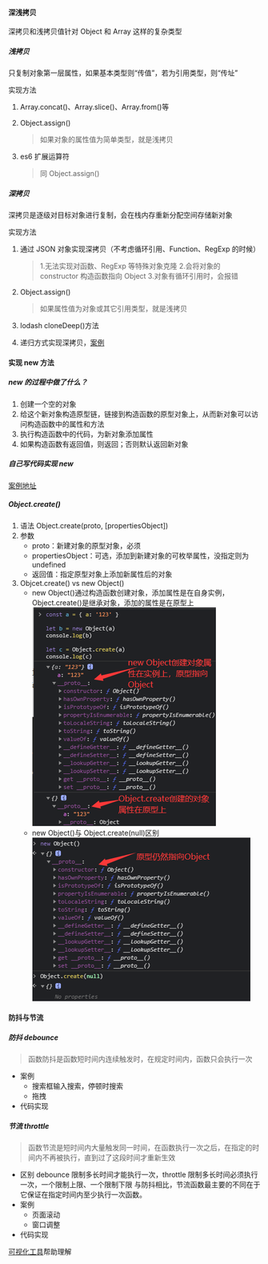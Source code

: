 #### 深浅拷贝

深拷贝和浅拷贝值针对 Object 和 Array 这样的复杂类型

##### 浅拷贝

只复制对象第一层属性，如果基本类型则“传值”，若为引用类型，则“传址”

实现方法

1. Array.concat()、Array.slice()、Array.from()等

2. Object.assign()

   > 如果对象的属性值为简单类型，就是浅拷贝

3. es6 扩展运算符

   > 同 Object.assign()

##### 深拷贝

深拷贝是逐级对目标对象进行复制，会在栈内存重新分配空间存储新对象

实现方法

1. 通过 JSON 对象实现深拷贝（不考虑循环引用、Function、RegExp 的时候）

   > 1.无法实现对函数、RegExp 等特殊对象克隆 2.会将对象的 constructor 构造函数指向 Object 3.对象有循环引用时，会报错

2. Object.assign()

   > 如果属性值为对象或其它引用类型，就是浅拷贝

3. lodash cloneDeep()方法

4. 递归方式实现深拷贝，[案例](https://github.com/wang1xiang/learning-notes/blob/master/HandwrittenCode/js/deepClone.js)

#### 实现 new 方法

##### new 的过程中做了什么？

1. 创建一个空的对象
2. 给这个新对象构造原型链，链接到构造函数的原型对象上，从而新对象可以访问构造函数中的属性和方法
3. 执行构造函数中的代码，为新对象添加属性
4. 如果构造函数有返回值，则返回；否则默认返回新对象

##### 自己写代码实现 new

[案例地址](https://github.com/wang1xiang/learning-notes/blob/master/HandwrittenCode/js/myNew.js)

##### Object.create()

1. 语法 Object.create(proto, [propertiesObject])
2. 参数
   - proto：新建对象的原型对象，必须
   - propertiesObject：可选，添加到新建对象的可枚举属性，没指定则为 undefined
   - 返回值：指定原型对象上添加新属性后的对象
3. Objcet.create() vs new Object()
   - new Object()通过构造函数创建对象，添加属性是在自身实例，Object.create()是继承对象，添加的属性是在原型上
     ![创建差异](./images/Object.create创建对象.jpg)
   - new Object()与 Object.create(null)区别
     ![空对象区别](./images/空对象区别.jpg)

#### 防抖与节流

##### 防抖 debounce

> 函数防抖是函数短时间内连续触发时，在规定时间内，函数只会执行一次

- 案例
  - 搜索框输入搜索，停顿时搜索
  - 拖拽
- 代码实现

##### 节流 throttle

> 函数节流是短时间内大量触发同一时间，在函数执行一次之后，在指定的时间内不再被执行，直到过了这段时间才重新生效

- 区别
  debounce 限制多长时间才能执行一次，throttle 限制多长时间必须执行一次，一个限制上限、一个限制下限
  与防抖相比，节流函数最主要的不同在于它保证在指定时间内至少执行一次函数。
- 案例
  - 页面滚动
  - 窗口调整
- 代码实现

[可视化工具](http://demo.nimius.net/debounce_throttle/)帮助理解
